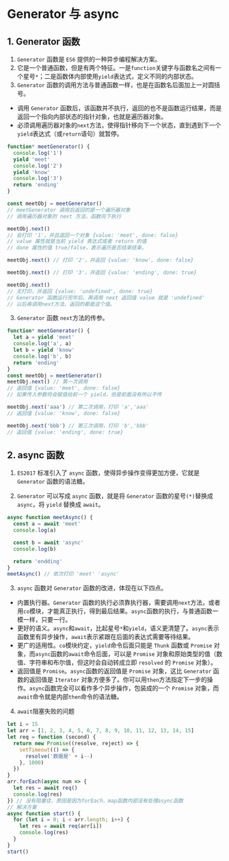# Generator 与 async

## 1. Generator 函数

1. `Generator` 函数是 `ES6` 提供的一种异步编程解决方案。
2. 它是一个普通函数，但是有两个特征。一是`function`关键字与函数名之间有一个星号`*`；二是函数体内部使用`yield`表达式，定义不同的内部状态。
3. `Generator` 函数的调用方法与普通函数一样，也是在函数名后面加上一对圆括号。

- 调用 `Generator` 函数后，该函数并不执行，返回的也不是函数运行结果，而是返回一个指向内部状态的指针对象，也就是遍历器对象。
- 必须调用遍历器对象的`next`方法，使得指针移向下一个状态，直到遇到下一个`yield`表达式（或`return`语句）就暂停。

```js
function* meetGenerator() {
  console.log('1')
  yield 'meet'
  console.log('2')
  yield 'know'
  console.log('3')
  return 'ending'
}

const meetObj = meetGenerator()
// meetGenerator 调用后返回的是一个遍历器对象
// 调用遍历器对象的 next 方法，函数向下执行

meetObj.next()
// 会打印 '1'，并且返回一个对象 {value: 'meet', done: false}
// value 属性就是当前 yield 表达式或者 return 的值
// done 属性的值 true/false，表示遍历是否结束结束。

meetObj.next() // 打印 '2'，并返回 {value: 'know', done: false}

meetObj.next() // 打印 '3'，并返回 {value: 'ending', done: true}

meetObj.next()
// 无打印，并返回 {value: 'undefined', done: true}
// Generator 函数运行完毕后，再调用 next 返回值 value 就是 'undefined'
// 以后再调用next方法，返回的都是这个值。
```

3. `Generator` 函数 `next`方法的传参。

```js
function* meetGenerator() {
  let a = yield 'meet'
  console.log('a', a)
  let b = yield 'know'
  console.log('b', b)
  return 'ending'
}
const meetObj = meetGenerator()
meetObj.next() // 第一次调用
// 返回值 {value: 'meet', done: false}
// 如果传入参数将会赋值给前一个 yield，但是前面没有所以不传

meetObj.next('aaa') // 第二次调用，打印 'a','aaa'
// 返回值 {value: 'know', done: false}

meetObj.next('bbb') // 第三次调用，打印 'b','bbb'
// 返回值 {value: 'ending', done: true}
```

## 2. async 函数

1. `ES2017` 标准引入了 `async` 函数，使得异步操作变得更加方便，它就是 `Generator` 函数的语法糖。

2. `Generator` 可以写成 `async` 函数，就是将 `Generator` 函数的星号`(*)`替换成 `async`，将 `yield` 替换成 `await`。

```js
async function meetAsync() {
  const a = await 'meet'
  console.log(a)

  const b = await 'async'
  console.log(b)

  return 'endding'
}
meetAsync() // 依次打印 'meet' 'async'
```

3. `async` 函数对 `Generator` 函数的改进，体现在以下四点。

- 内置执行器。`Generator` 函数的执行必须靠执行器，需要调用`next`方法，或者用`co`模块，才能真正执行，得到最后结果。`async`函数的执行，与普通函数一模一样，只要一行。
- 更好的语义。`async`和`await`，比起星号`*`和`yield`，语义更清楚了。`async`表示函数里有异步操作，`await`表示紧跟在后面的表达式需要等待结果。
- 更广的适用性。`co`模块约定，`yield`命令后面只能是 `Thunk` 函数或 `Promise` 对象，而`async`函数的`await`命令后面，可以是 `Promise` 对象和原始类型的值（数值、字符串和布尔值，但这时会自动转成立即 `resolved` 的 `Promise` 对象）。
- 返回值是 `Promise`。`async`函数的返回值是 `Promise` 对象，这比 `Generator` 函数的返回值是 `Iterator` 对象方便多了。你可以用`then`方法指定下一步的操作。`async`函数完全可以看作多个异步操作，包装成的一个 `Promise` 对象，而`await`命令就是内部`then`命令的语法糖。

4. `await`阻塞失败的问题

```js
let i = 15
let arr = [1, 2, 3, 4, 5, 6, 7, 8, 9, 10, 11, 12, 13, 14, 15]
let req = function (second) {
  return new Promise((resolve, reject) => {
    setTimeout(() => {
      resolve('数据是' + i--)
    }, 1000)
  })
}
arr.forEach(async num => {
  let res = await req()
  console.log(res)
}) // 没有阻塞住，原因是因为forEach、map函数内部没有处理async函数
// 解决方案
async function start() {
  for (let i = 0; i < arr.length; i++) {
    let res = await req(arr[i])
    console.log(res)
  }
}
start()
```
